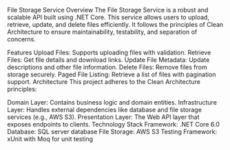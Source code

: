 File Storage Service
Overview
The File Storage Service is a robust and scalable API built using .NET Core. This service allows users to upload, retrieve, update, and delete files efficiently. It follows the principles of Clean Architecture to ensure maintainability, testability, and separation of concerns.

Features
Upload Files: Supports uploading files with validation.
Retrieve Files: Get file details and download links.
Update File Metadata: Update descriptions and other file information.
Delete Files: Remove files from storage securely.
Paged File Listing: Retrieve a list of files with pagination support.
Architecture
This project adheres to the Clean Architecture principles:

Domain Layer: Contains business logic and domain entities.
Infrastructure Layer: Handles external dependencies like database and file storage services (e.g., AWS S3).
Presentation Layer: The Web API layer that exposes endpoints to clients.
Technology Stack
Framework: .NET Core 6.0
Database: SQL server database
File Storage: AWS S3
Testing Framework: xUnit with Moq for unit testing
